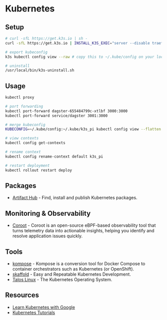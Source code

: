# Kubernetes

## Setup

```bash
# curl -sfL https://get.k3s.io | sh -
curl -sfL https://get.k3s.io | INSTALL_K3S_EXEC="server --disable traefik" sh # so it frees up port 80 and 443

# export kubeconfig
k3s kubectl config view --raw # copy this to ~/.kube/config on your local machine

# uninstall
/usr/local/bin/k3s-uninstall.sh
```

## Usage

```bash
kubectl proxy

# port forwarding
kubectl port-forward dagster-655484799c-xtlbf 3000:3000
kubectl port-forward service/dagster 3001:3000

# merge kubeconfig
KUBECONFIG=~/.kube/config:~/.kube/k3s_pi kubectl config view --flatten > new

# view contexts
kubectl config get-contexts

# rename context
kubectl config rename-context default k3s_pi

# restart deployment
kubectl rollout restart deploy
```

## Packages

- [Artifact Hub](https://artifacthub.io/) - Find, install and publish Kubernetes packages.

## Monitoring & Observability

- [Coroot](https://github.com/coroot/coroot) - Coroot is an open-source eBPF-based observability tool that turns telemetry data into actionable insights, helping you identify and resolve application issues quickly.

## Tools

- [kompose](https://kompose.io/) - Kompose is a conversion tool for Docker Compose to container orchestrators such as Kubernetes (or OpenShift).
- [skaffold](https://skaffold.dev/) - Easy and Repeatable Kubernetes Development.
- [Talos Linux](https://www.talos.dev/) - The Kubernetes Operating System.

## Resources

- [Learn Kubernetes with Google](https://learnkubernetes.withgoogle.com/)
- [Kubernetes Tutorials](https://kubernetes.io/docs/tutorials/)
